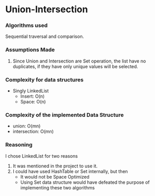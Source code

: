 # Union-Intersection
### Algorithms used
Sequential traversal and comparison.

### Assumptions Made
1. Since Union and Intersection are Set operation, the list have no duplicates, if they have only unique values will be selected.

### Complexity for data structures
- Singly LinkedList
    - Insert: O(n)
    - Space:  O(n)

### Complexity of the implemented Data Structure
   - union:         O(mn)
   - intersection:  O(mn)

### Reasoning
I chose LinkedList for two reasons
1. It was mentioned in the project to use it.
2. I could have used HashTable or Set internally, but then 
    - It would not be Space Optimized
    - Using Set data structure would have defeated the purpose of implementing these two algorithms
